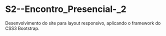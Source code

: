 # S2--Encontro_Presencial-_2
Desenvolvimento do site para layout responsivo, aplicando o framework do CSS3 Bootstrap.

